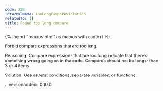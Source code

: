 ```yaml
---
code: 228
internalName: TooLongCompareViolation
relatedTo: []
title: Found too long compare
---
```


{% import "macros.html" as macros with context %}

Forbid compare expressions that are too long.

Reasoning: Compare expressions that are too long indicate that there's
something wrong going on in the code. Compares should not be longer than
3 or 4 items.

Solution: Use several conditions, separate variables, or functions.

.. versionadded:: 0.10.0
